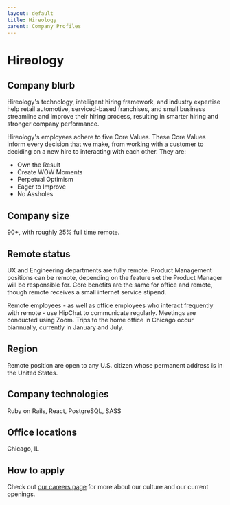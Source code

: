 ```yaml
---
layout: default
title: Hireology
parent: Company Profiles
---
```


# Hireology

## Company blurb

Hireology's technology, intelligent hiring framework, and industry expertise help retail automotive, serviced-based franchises, and small business streamline and improve their hiring process, resulting in smarter hiring and stronger company performance.

Hireology's employees adhere to five Core Values. These Core Values inform every decision that we make, from working with a customer to deciding on a new hire to interacting with each other. They are:
- Own the Result
- Create WOW Moments
- Perpetual Optimism
- Eager to Improve
- No Assholes

## Company size

90+, with roughly 25% full time remote.

## Remote status

UX and Engineering departments are fully remote. Product Management positions can be remote, depending on the feature set the Product Manager will be responsible for. Core benefits are the same for office and remote, though remote receives a small internet service stipend.

Remote employees - as well as office employees who interact frequently with remote - use HipChat to communicate regularly. Meetings are conducted using Zoom. Trips to the home office in Chicago occur biannually, currently in January and July.

## Region

Remote position are open to any U.S. citizen whose permanent address is in the United States.

## Company technologies

Ruby on Rails, React, PostgreSQL, SASS

## Office locations

Chicago, IL

## How to apply

Check out [our careers page](http://www.hireology.com/careers) for more about our culture and our current openings.
